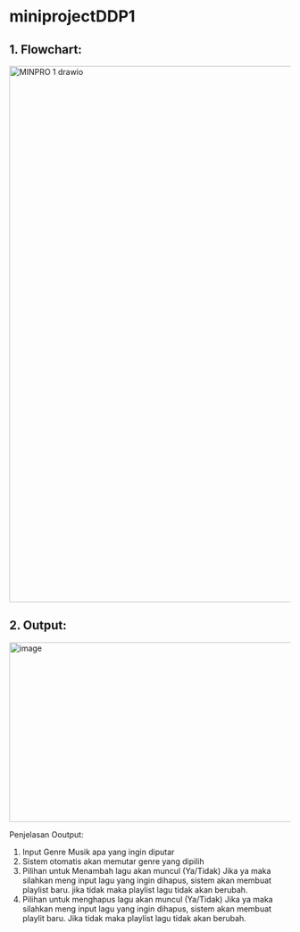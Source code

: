 # miniprojectDDP1
## 1. Flowchart:
<img width="2341" height="961" alt="MINPRO 1 drawio" src="https://github.com/user-attachments/assets/2d5e1420-3687-468d-8d59-46791d40080d" />

## 2. Output:
<img width="1141" height="322" alt="image" src="https://github.com/user-attachments/assets/9688c1a9-b64c-4fa1-adc5-0367ae0ff1fb" />

Penjelasan Ooutput:

<START>
  
1. Input Genre Musik apa yang ingin diputar
2. Sistem otomatis akan memutar genre yang dipilih
3. Pilihan untuk Menambah lagu akan muncul (Ya/Tidak)
Jika ya maka silahkan meng input lagu yang ingin dihapus,
sistem akan membuat playlist baru.
jika tidak maka playlist lagu tidak akan berubah.
4. Pilihan untuk menghapus lagu akan muncul (Ya/Tidak)
Jika ya maka silahkan meng input lagu yang ingin dihapus,
sistem akan membuat playlit baru.
Jika tidak maka playlist lagu tidak akan berubah.

<END>
